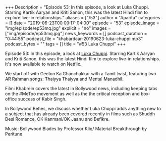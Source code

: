 +++
Description = "Episode 53: In this episode, a look at Luka Chuppi. Starring Kartik Aaryan and Kriti Sanon, this was the latest Hindi film to explore live-in relationships."
aliases = ["/53"]
author = "Aparita"
categories = []
date = "2019-06-23T00:00:17-04:00"
episode = "53"
episode_image = "img/episode/ep53mq.jpg"
explicit = "no"
images = ["img/episode/ep53mq.jpg"]
news_keywords = []
podcast_duration = "0:44:55"
podcast_file = "khabardaar-20190623-luka-chuppi.mp3"
podcast_bytes = ""
tags = []
title = "#53 Luka Chuppi"
+++

Episode 53: In this episode, a look at [Luka Chuppi](https://www.youtube.com/watch?v=-JLewvWBkCw). Starring Kartik Aaryan and Kriti Sanon, this was the latest Hindi film to explore live-in relationships. It's now available to watch on Netflix.

We start off with Geeton Ka Ghanchakkar with a Tamil twist, featuring two AR Rahman songs: Thaiyya Thaiyya and Mental Manadhil.

Filmi Khabrein covers the latest in Bollywood news, including keeping tabs on the #MeToo movement as well as the the critical reception and box-office success of Kabir Singh.

In Bollywood Behes, we discuss whether Luka Chuppi adds anything new to a subject that has already been covered recently in films such as Shuddh Desi Romance, OK Kanmani/OK Jaanu and Befikre.

Music: Bollywood Blades by Professor Kliq/ Material Breakthrough by Peritune
